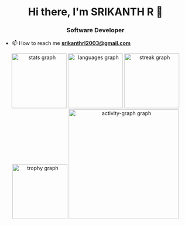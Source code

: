 <h1 align="center">Hi there, I'm SRIKANTH R 👋</h1>
<h3 align="center">Software Developer</h3>

- 📫 How to reach me **srikanthrl2003@gmail.com**
<div align="center">
  <img src="https://github-readme-stats.vercel.app/api?username=srikanth-rl&hide_title=false&hide_rank=false&show_icons=true&include_all_commits=false&count_private=true&disable_animations=false&theme=chartreuse-dark&locale=en&hide_border=false&order=1" height="150" alt="stats graph"  />
  <img src="https://github-readme-stats.vercel.app/api/top-langs?username=srikanth-rl&locale=en&hide_title=false&layout=compact&card_width=320&langs_count=5&theme=dracula&hide_border=false&order=2" height="150" alt="languages graph"  />
  <img src="https://streak-stats.demolab.com?user=srikanth-rl&locale=en&mode=daily&theme=dracula&hide_border=false&border_radius=5&order=3" height="150" alt="streak graph"  />
  <img src="https://github-profile-trophy.vercel.app?username=srikanth-rl&theme=dracula&column=-1&row=1&margin-w=8&margin-h=8&no-bg=false&no-frame=false&order=4" height="150" alt="trophy graph"  />
  <img src="https://github-readme-activity-graph.vercel.app/graph?username=srikanth-rl&radius=16&theme=react&area=true&order=5" height="300" alt="activity-graph graph"  />
</div>

###
